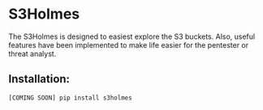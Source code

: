 # S3Holmes
The S3Holmes is designed to easiest explore the S3 buckets. Also, useful features have been implemented to make life easier for the pentester or threat analyst.

## Installation:

    [COMING SOON] pip install s3holmes
